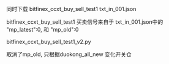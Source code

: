 同时下载 
bitfinex_ccxt_buy_sell_test1
txt_in_001.json

bitfinex_ccxt_buy_sell_test1 买卖信号来自于 txt_in_001.json中的 "mp_latest":0, 和 "mp_old":0



bitfinex_ccxt_buy_sell_test1_v2.py

取消了mp_old, 只根据duokong_all_new 变化开关仓
